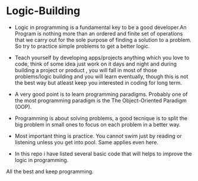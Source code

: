 # Logic-Building

  - Logic in programming is a fundamental key to be a good developer.An Program is nothing more than an ordered and finite set of operations that we carry out for the sole purpose of finding a solution to a problem. So try to practice simple problems to get a better logic.

  - Teach yourself by developing apps/projects anything which you love to code, think of some idea just work on it days and night and during building a project or product , you will fall in most of those problems/logic building and you will learn eventually, though this is not the best way but atleast keep you interested in coding for long term.

  - A very good point is to learn programming paradigms. Probably one of the most programming paradigm is the The Object-Oriented Paradigm (OOP).
  
  - Programming is about solving problems, a good tecnique is to split the big problem in small ones to focus on each problem in a better way.
  
  - Most important thing is practice. You cannot swim just by reading or listening unless you get into pool. Same applies even here.
  
  - In this repo i have listed several basic code that will helps to improve the logic in programming.
  
  All the best and keep programming.
  
